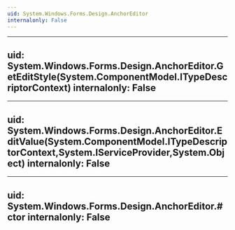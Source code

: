 ```yaml
---
uid: System.Windows.Forms.Design.AnchorEditor
internalonly: False
---
```


---
uid: System.Windows.Forms.Design.AnchorEditor.GetEditStyle(System.ComponentModel.ITypeDescriptorContext)
internalonly: False
---

---
uid: System.Windows.Forms.Design.AnchorEditor.EditValue(System.ComponentModel.ITypeDescriptorContext,System.IServiceProvider,System.Object)
internalonly: False
---

---
uid: System.Windows.Forms.Design.AnchorEditor.#ctor
internalonly: False
---
